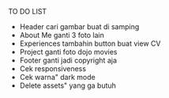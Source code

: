 TO DO LIST
- Header cari gambar buat di samping
- About Me ganti 3 foto lain
- Experiences tambahin button buat view CV
- Project ganti foto dojo movies 
- Footer ganti jadi copyright aja
- Cek responsiveness
- Cek warna" dark mode
- Delete assets" yang ga butuh
